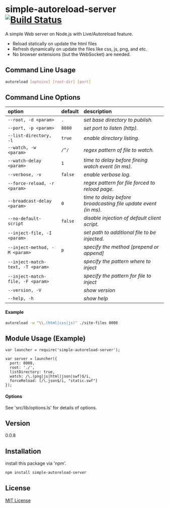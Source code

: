 simple-autoreload-server [![Build Status](https://travis-ci.org/cytb/simple-autoreload-server.png?branch=master)](https://travis-ci.org/cytb/simple-autoreload-server)
========================

A simple Web server on Node.js with Live/Autoreload feature.
  - Reload statically on update the html files
  - Refresh dynamically on update the files like css, js, png, and etc.
  - No browser extensions (but the WebSocket) are needed. 

Command Line Usage
----
```sh
autoreload [optoins] [root-dir] [port]
```

Command Line Options
----

option | default | description
:--- | :--- | :---
`--root, -d <param>` | `.` | _set base directory to publish._
`--port, -p <param>` | `8080` | _set port to listen (http)._
`--list-directory, -l` | `true` | _enable directory listing._
`--watch, -w <param>` | `/^/` | _regex pattern of file to watch._
`--watch-delay <param>` | `1` | _time to delay before fireing watch event (in ms)._
`--verbose, -v` | `false` | _enable verbose log._
`--force-reload, -r <param>` |  | _regex pattern for file forced to reload page._
`--broadcast-delay <param>` | `0` | _time to delay before broadcasting file update event (in ms)._
`--no-default-script` | `false` | _disable injection of default client script._
`--inject-file, -I <param>` |  | _set path to additional file to be injected._
`--inject-method, -M <param>` | `p` | _specify the method [prepend or append]_
`--inject-match-text, -T <param>` |  | _specify the pattern where to inject_
`--inject-match-file, -F <param>` |  | _specify the pattern for file to inject_
`--version, -V` |  | _show version_
`--help, -h` |  | _show help_



#### Example

```sh
autoreload -w "\\.(html|css|js)" ./site-files 8008
```

Module Usage (Example)
----
```
var launcher = require('simple-autoreload-server');

var server = launcher({
  port: 8008,
  root: './',
  listDirectory: true,
  watch: /\.(png|js|html|json|swf)$/i,
  forceReload: [/\.json$/i, "static.swf"]
});
```

#### Options

See 'src/lib/options.ls' for details of options.


Version
----
0.0.8

Installation
--------------
install this package via 'npm'.

```sh
npm install simple-autoreload-server
```

License
----
[MIT License]


[simple-autoreload-server]:https://github.com/cytb/simple-autoreload-server
[MIT License]:http://www.opensource.org/licenses/mit-license.php




